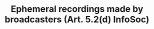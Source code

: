 ---
title: "Ephemeral recordings made by broadcasters (Art. 5.2(d) InfoSoc)"
short: "info52d"
draft: "false"
summary: ""
linklaw: ""
---